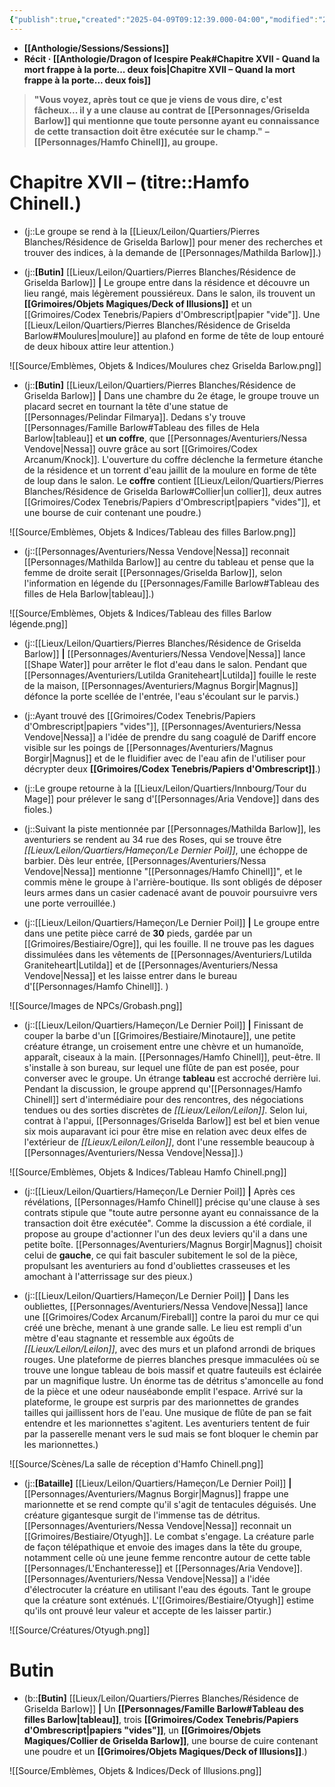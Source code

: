 ```yaml
---
{"publish":true,"created":"2025-04-09T09:12:39.000-04:00","modified":"2025-06-10T20:02:15.680-04:00","cssclasses":""}
---
```



- **[[Anthologie/Sessions/Sessions]]**
- **Récit · [[Anthologie/Dragon of Icespire Peak#Chapitre XVII - Quand la mort frappe à la porte... deux fois\|Chapitre XVII – Quand la mort frappe à la porte... deux fois]]**

> **"Vous voyez, après tout ce que je viens de vous dire, c'est fâcheux... il y a une clause au contrat de [[Personnages/Griselda Barlow]] qui mentionne que toute personne ayant eu connaissance de cette transaction doit être exécutée sur le champ."**
> **– [[Personnages/Hamfo Chinell]], au groupe.**

# **Chapitre XVII –** (titre::**Hamfo Chinell.**)

- (j::Le groupe se rend à la [[Lieux/Leilon/Quartiers/Pierres Blanches/Résidence de Griselda Barlow]] pour mener des recherches et trouver des indices, à la demande de [[Personnages/Mathilda Barlow]].)

- (j::**[Butin]** [[Lieux/Leilon/Quartiers/Pierres Blanches/Résidence de Griselda Barlow]] **|** Le groupe entre dans la résidence et découvre un lieu rangé, mais légèrement poussiéreux. Dans le salon, ils trouvent un **[[Grimoires/Objets Magiques/Deck of Illusions]]** et un [[Grimoires/Codex Tenebris/Papiers d'Ombrescript\|papier "vide"]]. Une [[Lieux/Leilon/Quartiers/Pierres Blanches/Résidence de Griselda Barlow#Moulures\|moulure]] au plafond en forme de tête de loup entouré de deux hiboux attire leur attention.)

![[Source/Emblèmes, Objets & Indices/Moulures chez Griselda Barlow.png]]

- (j::**[Butin]** [[Lieux/Leilon/Quartiers/Pierres Blanches/Résidence de Griselda Barlow]] **|** Dans une chambre du 2e étage, le groupe trouve un placard secret en tournant la tête d'une statue de [[Personnages/Pelindar Filmarya]]. Dedans s'y trouve [[Personnages/Famille Barlow#Tableau des filles de Hela Barlow\|tableau]] et **un coffre**, que [[Personnages/Aventuriers/Nessa Vendove\|Nessa]] ouvre grâce au sort [[Grimoires/Codex Arcanum/Knock]]. L'ouverture du coffre déclenche la fermeture étanche de la résidence et un torrent d'eau jaillit de la moulure en forme de tête de loup dans le salon. Le **coffre** contient [[Lieux/Leilon/Quartiers/Pierres Blanches/Résidence de Griselda Barlow#Collier\|un collier]], deux autres [[Grimoires/Codex Tenebris/Papiers d'Ombrescript\|papiers "vides"]], et une bourse de cuir contenant une poudre.)

![[Source/Emblèmes, Objets & Indices/Tableau des filles Barlow.png]]

- (j::[[Personnages/Aventuriers/Nessa Vendove\|Nessa]] reconnait [[Personnages/Mathilda Barlow]] au centre du tableau et pense que la femme de droite serait [[Personnages/Griselda Barlow]], selon l'information en légende du [[Personnages/Famille Barlow#Tableau des filles de Hela Barlow\|tableau]].)

![[Source/Emblèmes, Objets & Indices/Tableau des filles Barlow légende.png]]

- (j::[[Lieux/Leilon/Quartiers/Pierres Blanches/Résidence de Griselda Barlow]] **|** [[Personnages/Aventuriers/Nessa Vendove\|Nessa]] lance [[Shape Water]] pour arrêter le flot d'eau dans le salon. Pendant que [[Personnages/Aventuriers/Lutilda Graniteheart\|Lutilda]] fouille le reste de la maison, [[Personnages/Aventuriers/Magnus Borgir\|Magnus]] défonce la porte scellée de l'entrée, l'eau s'écoulant sur le parvis.)

- (j::Ayant trouvé des [[Grimoires/Codex Tenebris/Papiers d'Ombrescript\|papiers "vides"]], [[Personnages/Aventuriers/Nessa Vendove\|Nessa]] a l'idée de prendre du sang coagulé de Dariff encore visible sur les poings de [[Personnages/Aventuriers/Magnus Borgir\|Magnus]] et de le fluidifier avec de l'eau afin de l'utiliser pour décrypter deux **[[Grimoires/Codex Tenebris/Papiers d'Ombrescript]]**.)

- (j::Le groupe retourne à la [[Lieux/Leilon/Quartiers/Innbourg/Tour du Mage]] pour prélever le sang d'[[Personnages/Aria Vendove]] dans des fioles.)

- (j::Suivant la piste mentionnée par [[Personnages/Mathilda Barlow]], les aventuriers se rendent au 34 rue des Roses, qui se trouve être *[[Lieux/Leilon/Quartiers/Hameçon/Le Dernier Poil]]*, une échoppe de barbier. Dès leur entrée, [[Personnages/Aventuriers/Nessa Vendove\|Nessa]] mentionne "[[Personnages/Hamfo Chinell]]", et le commis mène le groupe à l'arrière-boutique. Ils sont obligés de déposer leurs armes dans un casier cadenacé avant de pouvoir poursuivre vers une porte verrouillée.)

- (j::[[Lieux/Leilon/Quartiers/Hameçon/Le Dernier Poil]] **|** Le groupe entre dans une petite pièce carré de **30** pieds, gardée par un [[Grimoires/Bestiaire/Ogre]], qui les fouille. Il ne trouve pas les dagues dissimulées dans les vêtements de [[Personnages/Aventuriers/Lutilda Graniteheart\|Lutilda]] et de [[Personnages/Aventuriers/Nessa Vendove\|Nessa]] et les laisse entrer dans le bureau d'[[Personnages/Hamfo Chinell]]. )

![[Source/Images de NPCs/Grobash.png]]

- (j::[[Lieux/Leilon/Quartiers/Hameçon/Le Dernier Poil]] **|** Finissant de couper la barbe d'un [[Grimoires/Bestiaire/Minotaure]], une petite créature étrange, un croisement entre une chèvre et un humanoïde, apparaît, ciseaux à la main. [[Personnages/Hamfo Chinell]], peut-être. Il s'installe à son bureau, sur lequel une flûte de pan est posée, pour converser avec le groupe. Un étrange **tableau** est accroché derrière lui. Pendant la discussion, le groupe apprend qu'[[Personnages/Hamfo Chinell]] sert d'intermédiaire pour des rencontres, des négociations tendues ou des sorties discrètes de *[[Lieux/Leilon/Leilon]]*. Selon lui, contrat à l'appui, [[Personnages/Griselda Barlow]] est bel et bien venue six mois auparavant ici pour être mise en relation avec deux elfes de l'extérieur de *[[Lieux/Leilon/Leilon]]*, dont l'une ressemble beaucoup à [[Personnages/Aventuriers/Nessa Vendove\|Nessa]].)

![[Source/Emblèmes, Objets & Indices/Tableau Hamfo Chinell.png]]

- (j::[[Lieux/Leilon/Quartiers/Hameçon/Le Dernier Poil]] **|** Après ces révélations, [[Personnages/Hamfo Chinell]] précise qu'une clause à ses contrats stipule que "toute autre personne ayant eu connaissance de la transaction doit être exécutée". Comme la discussion a été cordiale, il propose au groupe d'actionner l'un des deux leviers qu'il a dans une petite boîte. [[Personnages/Aventuriers/Magnus Borgir\|Magnus]] choisit celui de **gauche**, ce qui fait basculer subitement le sol de la pièce, propulsant les aventuriers au fond d'oubliettes crasseuses et les amochant à l'atterrissage sur des pieux.)

- (j::[[Lieux/Leilon/Quartiers/Hameçon/Le Dernier Poil]] **|** Dans les oubliettes, [[Personnages/Aventuriers/Nessa Vendove\|Nessa]] lance une [[Grimoires/Codex Arcanum/Fireball]] contre la paroi du mur ce qui créé une brèche, menant à une grande salle. Le lieu est rempli d'un mètre d'eau stagnante et ressemble aux égoûts de *[[Lieux/Leilon/Leilon]]*, avec des murs et un plafond arrondi de briques rouges. Une plateforme de pierres blanches presque immaculées où se trouve une longue tableau de bois massif et quatre fauteuils est éclairée par un magnifique lustre. Un énorme tas de détritus s'amoncelle au fond de la pièce et une odeur nauséabonde emplit l'espace. Arrivé sur la plateforme, le groupe est surpris par des marionnettes de grandes tailles qui jaillissent hors de l'eau. Une musique de flûte de pan se fait entendre et les marionnettes s'agitent. Les aventuriers tentent de fuir par la passerelle menant vers le sud mais se font bloquer le chemin par les marionnettes.)

![[Source/Scènes/La salle de réception d'Hamfo Chinell.png]]

- (j::**[Bataille]** [[Lieux/Leilon/Quartiers/Hameçon/Le Dernier Poil]] **|** [[Personnages/Aventuriers/Magnus Borgir\|Magnus]] frappe une marionnette et se rend compte qu'il s'agit de tentacules déguisés. Une créature gigantesque surgit de l'immense tas de détritus. [[Personnages/Aventuriers/Nessa Vendove\|Nessa]] reconnait un [[Grimoires/Bestiaire/Otyugh]]. Le combat s'engage. La créature parle de façon télépathique et envoie des images dans la tête du groupe, notamment celle où une jeune femme rencontre autour de cette table [[Personnages/L'Enchanteresse]] et [[Personnages/Aria Vendove]]. [[Personnages/Aventuriers/Nessa Vendove\|Nessa]] a l'idée d'électrocuter la créature en utilisant l'eau des égouts. Tant le groupe que la créature sont exténués. L'[[Grimoires/Bestiaire/Otyugh]] estime qu'ils ont prouvé leur valeur et accepte de les laisser partir.)

![[Source/Créatures/Otyugh.png]]


# **Butin**

- (b::**[Butin]** [[Lieux/Leilon/Quartiers/Pierres Blanches/Résidence de Griselda Barlow]] **|** Un **[[Personnages/Famille Barlow#Tableau des filles Barlow\|tableau]]**, trois **[[Grimoires/Codex Tenebris/Papiers d'Ombrescript\|papiers "vides"]]**, un **[[Grimoires/Objets Magiques/Collier de Griselda Barlow]]**, une bourse de cuire contenant une poudre et un **[[Grimoires/Objets Magiques/Deck of Illusions]]**.)

![[Source/Emblèmes, Objets & Indices/Deck of Illusions.png]]

